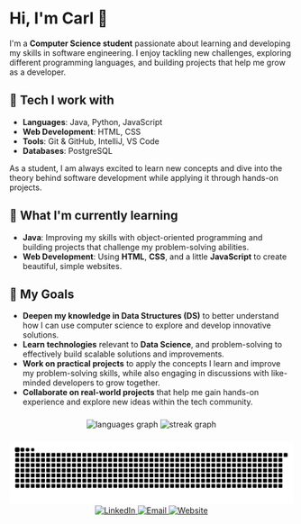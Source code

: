 # Hi, I'm Carl 👋

I'm a **Computer Science student** passionate about learning and developing my skills in software engineering. I enjoy tackling new challenges, exploring different programming languages, and building projects that help me grow as a developer.

## 🔧 Tech I work with
- **Languages**: Java, Python, JavaScript
- **Web Development**: HTML, CSS
- **Tools**: Git & GitHub, IntelliJ, VS Code
- **Databases**: PostgreSQL

As a student, I am always excited to learn new concepts and dive into the theory behind software development while applying it through hands-on projects.

## 🚀 What I'm currently learning
- **Java**: Improving my skills with object-oriented programming and building projects that challenge my problem-solving abilities.
- **Web Development**: Using **HTML**, **CSS**, and a little **JavaScript** to create beautiful, simple websites.

## 🎯 My Goals
- **Deepen my knowledge in Data Structures (DS)** to better understand how I can use computer science to explore and develop innovative solutions.
- **Learn technologies** relevant to **Data Science**, and problem-solving to effectively build scalable solutions and improvements.
- **Work on practical projects** to apply the concepts I learn and improve my problem-solving skills, while also engaging in discussions with like-minded developers to grow together.
- **Collaborate on real-world projects** that help me gain hands-on experience and explore new ideas within the tech community.

###

<div align="center">
  <img src="https://github-readme-stats.vercel.app/api/top-langs?username=Styrse&locale=en&hide_title=false&layout=compact&card_width=320&langs_count=5&theme=slateorange&hide_border=true&order=2" height="150" alt="languages graph"  />
  <img src="https://streak-stats.demolab.com?user=Styrse&locale=en&mode=daily&theme=slateorange&hide_border=true&border_radius=5&order=3" height="150" alt="streak graph"  />
</div>

###

<img src="https://raw.githubusercontent.com/Styrse/Styrse/output/snake.svg" alt="Snake animation" />

<div align="center">
  <a href="https://www.linkedin.com/in/carl-gullacksen/" target="_blank">
    <img src="https://img.icons8.com/?size=100&id=xuvGCOXi8Wyg&format=png&color=0077b5" alt="LinkedIn" height="60"/>
  </a>

  <a href="mailto:styrbjoern@me.com" target="_blank">
    <img src="https://img.icons8.com/?size=100&id=7rhqrO588QcU&format=png&color=000000" alt="Email" height="60"/>
  </a>

  <a href="https://styrse.com" target="_blank">
    <img src="https://img.icons8.com/?size=100&id=n9d0Hm43JCPK&format=png&color=000000" alt="Website" height="60"/>
  </a>
</div>
